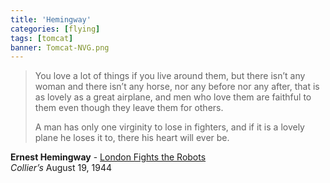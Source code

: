 ```yaml
---
title: 'Hemingway'
categories: [flying]
tags: [tomcat]
banner: Tomcat-NVG.png
---
```


> You love a lot of things if you live around them, but there isn’t any woman and there isn’t any horse, nor any before nor any after, that is as lovely as a great airplane, and men who love them are faithful to them even though they leave them for others.
> 
> A man has only one virginity to lose in fighters, and if it is a lovely plane he loses it to, there his heart will ever be.

**Ernest Hemingway** - [London Fights the Robots][3]  
<em>Collier’s</em> August 19, 1944  


   [3]: http://www.amazon.com/gp/product/0684839059/ref=as_li_ss_tl?ie=UTF8&tag=theminbit-20&linkCode=as2&camp=1789&creative=390957&creativeASIN=0684839059
